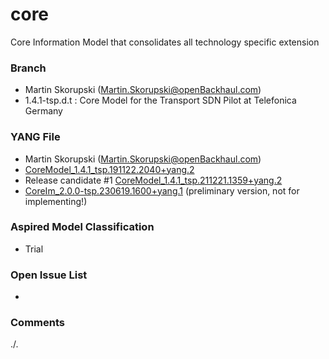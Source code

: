 # core
Core Information Model that consolidates all technology specific extension

### Branch
- Martin Skorupski (Martin.Skorupski@openBackhaul.com)
- 1.4.1-tsp.d.t : Core Model for the Transport SDN Pilot at Telefonica Germany

### YANG File
- Martin Skorupski (Martin.Skorupski@openBackhaul.com)
- [CoreModel_1.4.1_tsp.191122.2040+yang.2](./CoreModel_1.4.1_tsp.191122.2040+yang.2.zip)
- Release candidate #1 [CoreModel_1.4.1_tsp.211221.1359+yang.2](./CoreModel_1.4.1_tsp.211221.1359+yang.2.zip)
- [CoreIm_2.0.0-tsp.230619.1600+yang.1](./CoreIm_2.0.0-tsp.230619.1600+yang.1.zip) (preliminary version, not for implementing!)

### Aspired Model Classification
- Trial

### Open Issue List
- 

### Comments
./.
